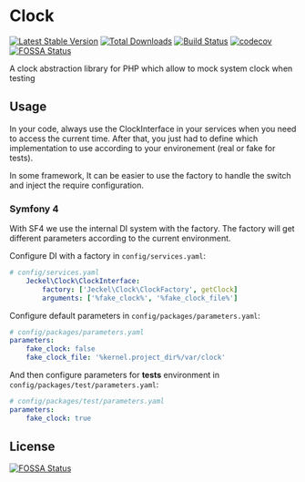 # Clock
[![Latest Stable Version](https://poser.pugx.org/jeckel/clock/v/stable)](https://packagist.org/packages/jeckel/clock)
[![Total Downloads](https://poser.pugx.org/jeckel/clock/downloads)](https://packagist.org/packages/jeckel/clock)
[![Build Status](https://travis-ci.org/jeckel/clock.svg?branch=master)](https://travis-ci.org/jeckel/clock)
[![codecov](https://codecov.io/gh/jeckel/clock/branch/master/graph/badge.svg)](https://codecov.io/gh/jeckel/clock)
[![FOSSA Status](https://app.fossa.io/api/projects/git%2Bgithub.com%2Fjeckel%2Fclock.svg?type=shield)](https://app.fossa.io/projects/git%2Bgithub.com%2Fjeckel%2Fclock?ref=badge_shield)


A clock abstraction library for PHP which allow to mock system clock when testing

## Usage

In your code, always use the ClockInterface in your services when you need to access the current time. After that, you just had to define which implementation to use according to your environement (real or fake for tests).

In some framework, It can be easier to use the factory to handle the switch and inject the require configuration.

### Symfony 4

With SF4 we use the internal DI system with the factory. The factory will get different parameters according to the current environment.

Configure DI with a factory in `config/services.yaml`:
```yaml
# config/services.yaml
    Jeckel\Clock\ClockInterface:
        factory: ['Jeckel\Clock\ClockFactory', getClock]
        arguments: ['%fake_clock%', '%fake_clock_file%']
```
Configure default parameters in `config/packages/parameters.yaml`:
```yaml
# config/packages/parameters.yaml
parameters:
    fake_clock: false
    fake_clock_file: '%kernel.project_dir%/var/clock'
```

And then configure parameters for **tests** environment in `config/packages/test/parameters.yaml`:
```yaml
# config/packages/test/parameters.yaml
parameters:
    fake_clock: true
```

## License
[![FOSSA Status](https://app.fossa.io/api/projects/git%2Bgithub.com%2Fjeckel%2Fclock.svg?type=large)](https://app.fossa.io/projects/git%2Bgithub.com%2Fjeckel%2Fclock?ref=badge_large)
